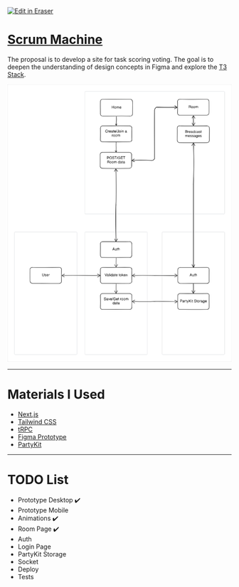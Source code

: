 <p><a target="_blank" href="https://app.eraser.io/workspace/1LJGabM9KdfgxxJTgN86" id="edit-in-eraser-github-link"><img alt="Edit in Eraser" src="https://firebasestorage.googleapis.com/v0/b/second-petal-295822.appspot.com/o/images%2Fgithub%2FOpen%20in%20Eraser.svg?alt=media&amp;token=968381c8-a7e7-472a-8ed6-4a6626da5501"></a></p>

# [﻿Scrum Machine](https://scrummachine.fun/)﻿
The proposal is to develop a site for task scoring voting. The goal is to deepen the understanding of design concepts in Figma and explore the [﻿T3 Stack](https://create.t3.gg/).



![Figure 1](/.eraser/1LJGabM9KdfgxxJTgN86___jEhIatNqRDUQU829H2I2e2Tb30C2___---figure---gWvs_y9V1R1rhuK-8VyXM---figure---H7QGhHe2hcf9vCD0ZQGKJA.png "Figure 1")

---

# Materials I Used
- [﻿Next.js](https://nextjs.org/) 
- [﻿Tailwind CSS](https://tailwindcss.com/) 
- [﻿tRPC](https://trpc.io/) 
- [﻿Figma Prototype](https://www.figma.com/design/XAjCxXLIids6H88OgreDwG/Scrum-Machine?node-id=0-1&node-type=canvas&t=GoQmLH1qg6ziZAUP-0) 
- [﻿PartyKit](https://docs.partykit.io/) 


---

# TODO List
- Prototype Desktop ✔️
- Prototype Mobile
- Animations ✔️
- Room Page ✔️
- Auth
- Login Page
- PartyKit Storage
- Socket
- Deploy
- Tests








<!--- Eraser file: https://app.eraser.io/workspace/1LJGabM9KdfgxxJTgN86 --->